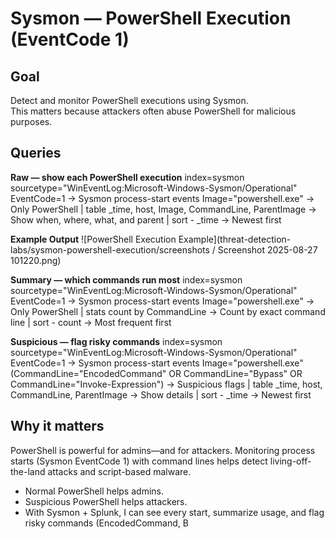 # Sysmon — PowerShell Execution (EventCode 1)

## Goal
Detect and monitor PowerShell executions using Sysmon.  
This matters because attackers often abuse PowerShell for malicious purposes.

## Queries

**Raw — show each PowerShell execution**
index=sysmon sourcetype="WinEventLog:Microsoft-Windows-Sysmon/Operational" EventCode=1 → Sysmon process-start events
Image="powershell.exe" → Only PowerShell
| table _time, host, Image, CommandLine, ParentImage → Show when, where, what, and parent
| sort - _time → Newest first

**Example Output**
![PowerShell Execution Example](threat-detection-labs/sysmon-powershell-execution/screenshots
/
Screenshot 2025-08-27 101220.png)


**Summary — which commands run most**
index=sysmon sourcetype="WinEventLog:Microsoft-Windows-Sysmon/Operational" EventCode=1 → Sysmon process-start events
Image="powershell.exe" → Only PowerShell
| stats count by CommandLine → Count by exact command line
| sort - count → Most frequent first

**Suspicious — flag risky commands**
index=sysmon sourcetype="WinEventLog:Microsoft-Windows-Sysmon/Operational" EventCode=1 → Sysmon process-start events
Image="powershell.exe"
(CommandLine="EncodedCommand" OR CommandLine="Bypass" OR CommandLine="Invoke-Expression") → Suspicious flags
| table _time, host, CommandLine, ParentImage → Show details
| sort - _time → Newest first

## Why it matters
PowerShell is powerful for admins—and for attackers. Monitoring process starts (Sysmon EventCode 1) with command lines helps detect living-off-the-land attacks and script-based malware.
- Normal PowerShell helps admins.  
- Suspicious PowerShell helps attackers.  
- With Sysmon + Splunk, I can see every start, summarize usage, and flag risky commands (EncodedCommand, B
